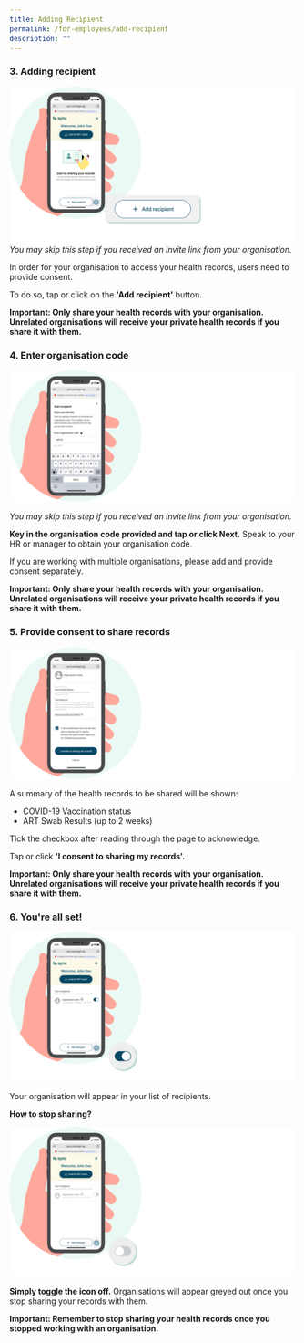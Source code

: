 ```yaml
---
title: Adding Recipient
permalink: /for-employees/add-recipient
description: ""
---
```

### **3. Adding recipient**
![Alt text for image on Isomer site](/images/guide/Add%20recipient.png)
*You may skip this step if you received an invite link from your organisation.*

In order for your organisation to access your health records, users need to provide consent.

To do so, tap or click on the **'Add recipient'** button.

**Important: Only share your health records with your organisation. Unrelated organisations will receive your private health records if you share it with them.**


### **4. Enter organisation code**
![Alt text for image on Isomer site](/images/guide/Enter%20code.png)

*You may skip this step if you received an invite link from your organisation.*

**Key in the organisation code provided and tap or click Next.** Speak to your HR or manager to obtain your organisation code. 

If you are working with multiple organisations, please add and provide consent separately.

**Important: Only share your health records with your organisation. Unrelated organisations will receive your private health records if you share it with them.**

### **5. Provide consent to share records**
![Alt text for image on Isomer site](/images/guide/Consent.png)

A summary of the health records to be shared will be shown:
* COVID-19 Vaccination status
* ART Swab Results (up to 2 weeks)

Tick the checkbox after reading through the page to acknowledge.

Tap or click  **'I consent to sharing my records'.**

**Important: Only share your health records with your organisation. Unrelated organisations will receive your private health records if you share it with them.**

### **6. You're all set!**
![Alt text for image on Isomer site](/images/guide/Toggle%20on.png)

Your organisation will appear in your list of recipients. 

**How to stop sharing?**

![Alt text for image on Isomer site](/images/guide/Toggle%20off.png)

**Simply toggle the icon off.** Organisations will appear greyed out once you stop sharing your records with them.

**Important: Remember to stop sharing your health records once you stopped working with an organisation.**